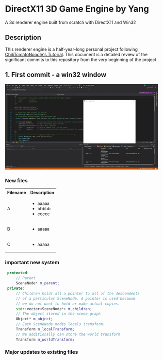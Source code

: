 # DirectX11 3D Game Engine by Yang

A 3d renderer engine built from scratch with DirectX11 and Win32

## Description

This renderer engine is a half-year-long personal project following [ChiliTomatoNoodle's Tutorial](https://www.youtube.com/watch?v=_4FArgOX1I4&list=PLqCJpWy5Fohd3S7ICFXwUomYW0Wv67pDD&index=2). This document is a detailed review of the significant commits to this repository from the very beginning of the project.

## 1. First commit - a win32 window

![Alt text](./screenshots/2021-8-26.png "The hello world window")

### New files
<table>
  <tbody>
    <tr>
      <th>Filename</th>
      <th align="center">Description</th>
    </tr>
    <tr>
      <td>A</td>
	    <td align="left">
	    	<ul>
	    		<li>aaaaa</li>
	    		<li>bbbbb</li>
	    		<li>ccccc</li>
	    	</ul>
	    </td>
    </tr>   
    <tr>
      <td>B</td>
	    <td align="left">
	    	<ul>
	    		<li>aaaaa</li>
	    	</ul>
	    </td>
	</tr>
    <tr>
    <tr>
      <td>C</td>
	    <td align="left">
	    	<ul>
	    		<li>aaaaa</li>
	    	</ul>
	    </td>
	</tr>
  </tbody>
</table>

### important new system

```cpp
 protected:
     // Parent
     SceneNode* m_parent;
 private:
     // Children holds all a pointer to all of the descendents
     // of a particular SceneNode. A pointer is used because
     // we do not want to hold or make actual copies.
     std::vector<SceneNode*> m_children;
     // The object stored in the scene graph
     Object* m_object;
     // Each SceneNode nodes locals transform.
     Transform m_localTransform;
     // We additionally can store the world transform
     Transform m_worldTransform;
```
### Major updates to existing files